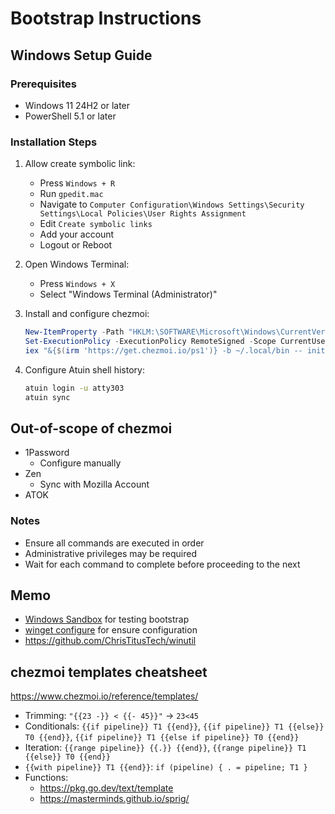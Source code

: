 # Bootstrap Instructions

## Windows Setup Guide

### Prerequisites
- Windows 11 24H2 or later
- PowerShell 5.1 or later

### Installation Steps

1. Allow create symbolic link:
   - Press `Windows + R`
   - Run `gpedit.mac`
   - Navigate to `Computer Configuration\Windows Settings\Security Settings\Local Policies\User Rights Assignment`
   - Edit `Create symbolic links`
   - Add your account
   - Logout or Reboot

2. Open Windows Terminal:
    - Press `Windows + X`
    - Select "Windows Terminal (Administrator)"

3. Install and configure chezmoi:
   ```powershell
   New-ItemProperty -Path "HKLM:\SOFTWARE\Microsoft\Windows\CurrentVersion\Sudo" -Name "Enabled" -Value 3 -PropertyType DWORD -Force
   Set-ExecutionPolicy -ExecutionPolicy RemoteSigned -Scope CurrentUser
   iex "&{$(irm 'https://get.chezmoi.io/ps1')} -b ~/.local/bin -- init --apply atty303"
   ```

4. Configure Atuin shell history:
   ```bash
   atuin login -u atty303
   atuin sync
   ```

## Out-of-scope of chezmoi

- 1Password
   - Configure manually
- Zen
   - Sync with Mozilla Account
- ATOK

### Notes
- Ensure all commands are executed in order
- Administrative privileges may be required
- Wait for each command to complete before proceeding to the next

## Memo

- [Windows Sandbox](https://learn.microsoft.com/ja-jp/windows/security/application-security/application-isolation/windows-sandbox/) for testing bootstrap
- [winget configure](https://learn.microsoft.com/ja-jp/windows/package-manager/winget/configure) for ensure configuration
- https://github.com/ChrisTitusTech/winutil

## chezmoi templates cheatsheet

https://www.chezmoi.io/reference/templates/

- Trimming: `"{{23 -}} < {{- 45}}"` -> `23<45`
- Conditionals: `{{if pipeline}} T1 {{end}}`, `{{if pipeline}} T1 {{else}} T0 {{end}}`, `{{if pipeline}} T1 {{else if pipeline}} T0 {{end}}`
- Iteration: `{{range pipeline}} {{.}} {{end}}`, `{{range pipeline}} T1 {{else}} T0 {{end}}`
- `{{with pipeline}} T1 {{end}}`: `if (pipeline) { . = pipeline; T1 }`
- Functions:
   - https://pkg.go.dev/text/template
   - https://masterminds.github.io/sprig/
